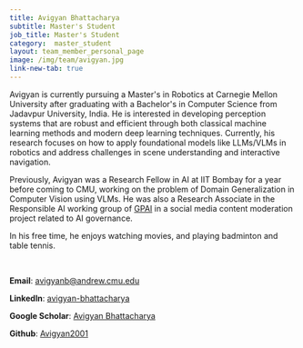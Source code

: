 ```yaml
---
title: Avigyan Bhattacharya
subtitle: Master's Student
job_title: Master's Student
category:  master_student
layout: team_member_personal_page
image: /img/team/avigyan.jpg
link-new-tab: true
---
```


Avigyan is currently pursuing a Master's in Robotics at Carnegie Mellon University after graduating with a Bachelor's in Computer Science from Jadavpur University, India. He is interested in developing perception systems that are robust and efficient through both classical machine learning methods and modern deep learning techniques. Currently, his research focuses on how to apply foundational models like LLMs/VLMs in robotics and address challenges in scene understanding and interactive navigation.

Previously, Avigyan was a Research Fellow in AI at IIT Bombay for a year before coming to CMU, working on the problem of Domain Generalization in Computer Vision using VLMs. He was also a Research Associate in the Responsible AI working group of [GPAI](https://gpai.ai/) in a social media content moderation project related to AI governance.

In his free time, he enjoys watching movies, and playing badminton and table tennis.

<br>

**Email**: [avigyanb@andrew.cmu.edu](mailto:avigyanb@andrew.cmu.edu)

**LinkedIn**: [avigyan-bhattacharya](https://www.linkedin.com/in/avigyan-bhattacharya)

**Google Scholar**: [Avigyan Bhattacharya](https://scholar.google.com/citations?user=1eNXA6oAAAAJ&hl=en)

**Github**: [Avigyan2001](https://github.com/Avigyan2001)
